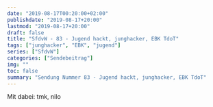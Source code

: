 ```yaml
---
date: "2019-08-17T00:20:00+02:00"
publishdate: "2019-08-17+20:00"
lastmod: "2019-08-17+20:00"
draft: false
title: "SfdvW - 83 - Jugend hackt, junghacker, EBK TdoT"
tags: ["junghacker", "EBK", "jugend"]
series: ["SfdvW"]
categories: ["Sendebeitrag"]
img: ""
toc: false
summary: "Sendung Nummer 83 - Jugend hackt, junghacker, EBK TdoT"
---
```

Mit dabei: tmk, nilo

<div id="example"></div>
<script src="https://cdn.podlove.org/web-player/embed.js"></script>

<script>
  podlovePlayer('#example', '/blog/sfdvw83.json');
</script>
